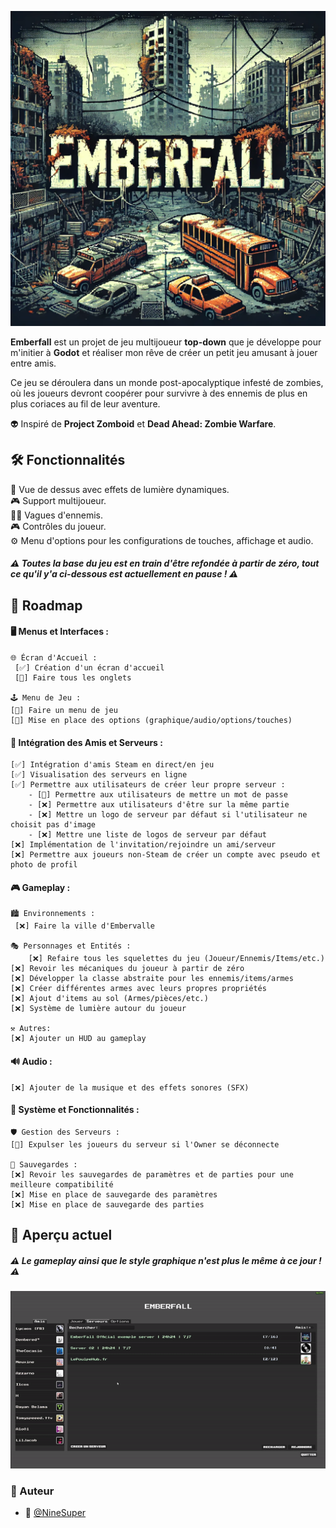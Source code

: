 ![Emberfall](./imgs/Emberfall.png)

**Emberfall** est un projet de jeu multijoueur **top-down** que je développe pour m'initier à **Godot** et réaliser mon rêve de créer un petit jeu amusant à jouer entre amis.

Ce jeu se déroulera dans un monde post-apocalyptique infesté de zombies, où les joueurs devront coopérer pour survivre à des ennemis de plus en plus coriaces au fil de leur aventure.

👽 Inspiré de **Project Zomboid** et **Dead Ahead: Zombie Warfare**.

## 🛠️ Fonctionnalités

🌟 Vue de dessus avec effets de lumière dynamiques. </br>
🎮 Support multijoueur. </br>
🧟‍♂️ Vagues d'ennemis. </br>
🎮 Contrôles du joueur. </br>
⚙️ Menu d'options pour les configurations de touches, affichage et audio. </br>

##### ⚠️ Toutes la base du jeu est en train d'être refondée à partir de zéro, tout ce qu'il y'a ci-dessous est actuellement en pause ! ⚠️

## 📅 Roadmap

#### 🖥️ Menus et Interfaces :
	🌐 Écran d'Accueil :
	 [✅] Création d'un écran d'accueil
	 [🚧] Faire tous les onglets
  
	🕹️ Menu de Jeu :
	[🚧] Faire un menu de jeu
	[🚧] Mise en place des options (graphique/audio/options/touches)
 
#### 👥 Intégration des Amis et Serveurs :
    [✅] Intégration d'amis Steam en direct/en jeu
    [✅] Visualisation des serveurs en ligne
    [✅] Permettre aux utilisateurs de créer leur propre serveur :
	    - [🚧] Permettre aux utilisateurs de mettre un mot de passe
 	    - [❌] Permettre aux utilisateurs d'être sur la même partie
	    - [❌] Mettre un logo de serveur par défaut si l'utilisateur ne choisit pas d'image
	    - [❌] Mettre une liste de logos de serveur par défaut
    [❌] Implémentation de l'invitation/rejoindre un ami/serveur
    [❌] Permettre aux joueurs non-Steam de créer un compte avec pseudo et photo de profil
#### 🎮 Gameplay :
	🏙️ Environnements :
 	 [❌] Faire la ville d'Embervalle
   
	🎭 Personnages et Entités :
        [❌] Refaire tous les squelettes du jeu (Joueur/Ennemis/Items/etc.)
	[❌] Revoir les mécaniques du joueur à partir de zéro
	[❌] Développer la classe abstraite pour les ennemis/items/armes
	[❌] Créer différentes armes avec leurs propres propriétés
	[❌] Ajout d'items au sol (Armes/pièces/etc.)
	[❌] Système de lumière autour du joueur
 	
	⚒️ Autres:
	[❌] Ajouter un HUD au gameplay
#### 🔊 Audio :
	[❌] Ajouter de la musique et des effets sonores (SFX)
#### 🔨 Système et Fonctionnalités :
	🛡️ Gestion des Serveurs :
	[🚧] Expulser les joueurs du serveur si l'Owner se déconnecte
 
	💾 Sauvegardes :
	[❌] Revoir les sauvegardes de paramètres et de parties pour une meilleure compatibilité
	[❌] Mise en place de sauvegarde des paramètres
	[❌] Mise en place de sauvegarde des parties

## 👀 Aperçu actuel

##### ⚠️ Le gameplay ainsi que le style graphique n'est plus le même à ce jour ! ⚠️

![exemple](./gif/Exemple.gif)

### 📝 Auteur
- 🎫 [@NineSuper](https://www.github.com/NineSuper)
